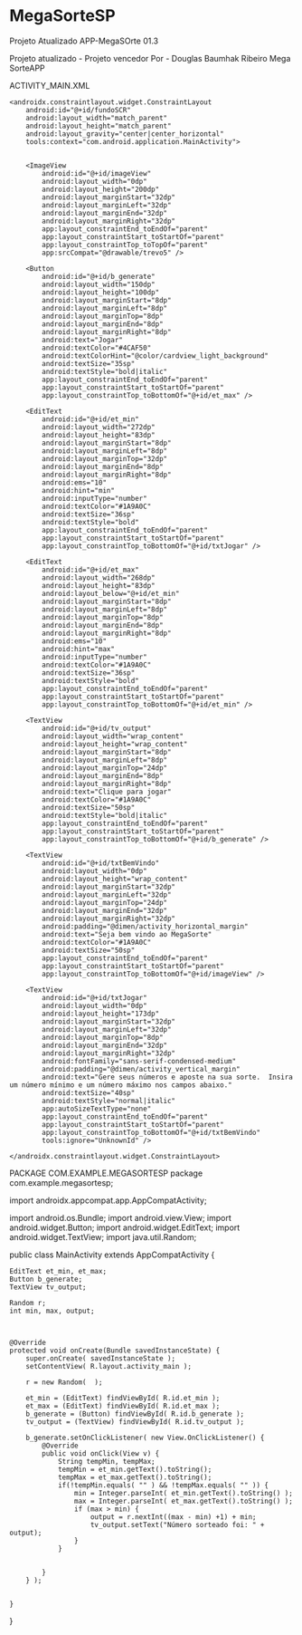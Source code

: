 # MegaSorteSP
Projeto Atualizado APP-MegaSOrte 01.3

Projeto atualizado  - Projeto vencedor 
Por  - Douglas Baumhak Ribeiro
Mega SorteAPP


ACTIVITY_MAIN.XML
<?xml version="1.0" encoding="utf-8"?>
<ScrollView xmlns:android="http://schemas.android.com/apk/res/android"
    xmlns:app="http://schemas.android.com/apk/res-auto"
    xmlns:tools="http://schemas.android.com/tools"
    android:id="@+id/ScrllFundo"
    android:layout_width="match_parent"
    android:layout_height="match_parent"
    tools:context=".MainActivity">

    <androidx.constraintlayout.widget.ConstraintLayout
        android:id="@+id/fundoSCR"
        android:layout_width="match_parent"
        android:layout_height="match_parent"
        android:layout_gravity="center|center_horizontal"
        tools:context="com.android.application.MainActivity">


        <ImageView
            android:id="@+id/imageView"
            android:layout_width="0dp"
            android:layout_height="200dp"
            android:layout_marginStart="32dp"
            android:layout_marginLeft="32dp"
            android:layout_marginEnd="32dp"
            android:layout_marginRight="32dp"
            app:layout_constraintEnd_toEndOf="parent"
            app:layout_constraintStart_toStartOf="parent"
            app:layout_constraintTop_toTopOf="parent"
            app:srcCompat="@drawable/trevo5" />

        <Button
            android:id="@+id/b_generate"
            android:layout_width="150dp"
            android:layout_height="100dp"
            android:layout_marginStart="8dp"
            android:layout_marginLeft="8dp"
            android:layout_marginTop="8dp"
            android:layout_marginEnd="8dp"
            android:layout_marginRight="8dp"
            android:text="Jogar"
            android:textColor="#4CAF50"
            android:textColorHint="@color/cardview_light_background"
            android:textSize="35sp"
            android:textStyle="bold|italic"
            app:layout_constraintEnd_toEndOf="parent"
            app:layout_constraintStart_toStartOf="parent"
            app:layout_constraintTop_toBottomOf="@+id/et_max" />

        <EditText
            android:id="@+id/et_min"
            android:layout_width="272dp"
            android:layout_height="83dp"
            android:layout_marginStart="8dp"
            android:layout_marginLeft="8dp"
            android:layout_marginTop="32dp"
            android:layout_marginEnd="8dp"
            android:layout_marginRight="8dp"
            android:ems="10"
            android:hint="min"
            android:inputType="number"
            android:textColor="#1A9A0C"
            android:textSize="36sp"
            android:textStyle="bold"
            app:layout_constraintEnd_toEndOf="parent"
            app:layout_constraintStart_toStartOf="parent"
            app:layout_constraintTop_toBottomOf="@+id/txtJogar" />

        <EditText
            android:id="@+id/et_max"
            android:layout_width="268dp"
            android:layout_height="83dp"
            android:layout_below="@+id/et_min"
            android:layout_marginStart="8dp"
            android:layout_marginLeft="8dp"
            android:layout_marginTop="8dp"
            android:layout_marginEnd="8dp"
            android:layout_marginRight="8dp"
            android:ems="10"
            android:hint="max"
            android:inputType="number"
            android:textColor="#1A9A0C"
            android:textSize="36sp"
            android:textStyle="bold"
            app:layout_constraintEnd_toEndOf="parent"
            app:layout_constraintStart_toStartOf="parent"
            app:layout_constraintTop_toBottomOf="@+id/et_min" />

        <TextView
            android:id="@+id/tv_output"
            android:layout_width="wrap_content"
            android:layout_height="wrap_content"
            android:layout_marginStart="8dp"
            android:layout_marginLeft="8dp"
            android:layout_marginTop="24dp"
            android:layout_marginEnd="8dp"
            android:layout_marginRight="8dp"
            android:text="Clique para jogar"
            android:textColor="#1A9A0C"
            android:textSize="50sp"
            android:textStyle="bold|italic"
            app:layout_constraintEnd_toEndOf="parent"
            app:layout_constraintStart_toStartOf="parent"
            app:layout_constraintTop_toBottomOf="@+id/b_generate" />

        <TextView
            android:id="@+id/txtBemVindo"
            android:layout_width="0dp"
            android:layout_height="wrap_content"
            android:layout_marginStart="32dp"
            android:layout_marginLeft="32dp"
            android:layout_marginTop="24dp"
            android:layout_marginEnd="32dp"
            android:layout_marginRight="32dp"
            android:padding="@dimen/activity_horizontal_margin"
            android:text="Seja bem vindo ao MegaSorte"
            android:textColor="#1A9A0C"
            android:textSize="50sp"
            app:layout_constraintEnd_toEndOf="parent"
            app:layout_constraintStart_toStartOf="parent"
            app:layout_constraintTop_toBottomOf="@+id/imageView" />

        <TextView
            android:id="@+id/txtJogar"
            android:layout_width="0dp"
            android:layout_height="173dp"
            android:layout_marginStart="32dp"
            android:layout_marginLeft="32dp"
            android:layout_marginTop="8dp"
            android:layout_marginEnd="32dp"
            android:layout_marginRight="32dp"
            android:fontFamily="sans-serif-condensed-medium"
            android:padding="@dimen/activity_vertical_margin"
            android:text="Gere seus números e aposte na sua sorte.  Insira um número mínimo e um número máximo nos campos abaixo."
            android:textSize="40sp"
            android:textStyle="normal|italic"
            app:autoSizeTextType="none"
            app:layout_constraintEnd_toEndOf="parent"
            app:layout_constraintStart_toStartOf="parent"
            app:layout_constraintTop_toBottomOf="@+id/txtBemVindo"
            tools:ignore="UnknownId" />

    </androidx.constraintlayout.widget.ConstraintLayout>
</ScrollView>



PACKAGE COM.EXAMPLE.MEGASORTESP
package com.example.megasortesp;

import androidx.appcompat.app.AppCompatActivity;

import android.os.Bundle;
import android.view.View;
import android.widget.Button;
import android.widget.EditText;
import android.widget.TextView;
import java.util.Random;

public class MainActivity extends AppCompatActivity {

    EditText et_min, et_max;
    Button b_generate;
    TextView tv_output;

    Random r;
    int min, max, output;



    @Override
    protected void onCreate(Bundle savedInstanceState) {
        super.onCreate( savedInstanceState );
        setContentView( R.layout.activity_main );

        r = new Random(  );

        et_min = (EditText) findViewById( R.id.et_min );
        et_max = (EditText) findViewById( R.id.et_max );
        b_generate = (Button) findViewById( R.id.b_generate );
        tv_output = (TextView) findViewById( R.id.tv_output );

        b_generate.setOnClickListener( new View.OnClickListener() {
            @Override
            public void onClick(View v) {
                String tempMin, tempMax;
                tempMin = et_min.getText().toString();
                tempMax = et_max.getText().toString();
                if(!tempMin.equals( "" ) && !tempMax.equals( "" )) {
                    min = Integer.parseInt( et_min.getText().toString() );
                    max = Integer.parseInt( et_max.getText().toString() );
                    if (max > min) {
                        output = r.nextInt((max - min) +1) + min;
                        tv_output.setText("Número sorteado foi: " + output);
                    }
                }


            }
        } );


    }
}
